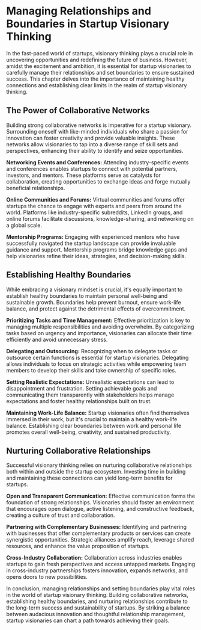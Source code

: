 Managing Relationships and Boundaries in Startup Visionary Thinking
==============================================================================

In the fast-paced world of startups, visionary thinking plays a crucial role in uncovering opportunities and redefining the future of business. However, amidst the excitement and ambition, it is essential for startup visionaries to carefully manage their relationships and set boundaries to ensure sustained success. This chapter delves into the importance of maintaining healthy connections and establishing clear limits in the realm of startup visionary thinking.

The Power of Collaborative Networks
-----------------------------------

Building strong collaborative networks is imperative for a startup visionary. Surrounding oneself with like-minded individuals who share a passion for innovation can foster creativity and provide valuable insights. These networks allow visionaries to tap into a diverse range of skill sets and perspectives, enhancing their ability to identify and seize opportunities.

**Networking Events and Conferences:** Attending industry-specific events and conferences enables startups to connect with potential partners, investors, and mentors. These platforms serve as catalysts for collaboration, creating opportunities to exchange ideas and forge mutually beneficial relationships.

**Online Communities and Forums:** Virtual communities and forums offer startups the chance to engage with experts and peers from around the world. Platforms like industry-specific subreddits, LinkedIn groups, and online forums facilitate discussions, knowledge-sharing, and networking on a global scale.

**Mentorship Programs:** Engaging with experienced mentors who have successfully navigated the startup landscape can provide invaluable guidance and support. Mentorship programs bridge knowledge gaps and help visionaries refine their ideas, strategies, and decision-making skills.

Establishing Healthy Boundaries
-------------------------------

While embracing a visionary mindset is crucial, it's equally important to establish healthy boundaries to maintain personal well-being and sustainable growth. Boundaries help prevent burnout, ensure work-life balance, and protect against the detrimental effects of overcommitment.

**Prioritizing Tasks and Time Management:** Effective prioritization is key to managing multiple responsibilities and avoiding overwhelm. By categorizing tasks based on urgency and importance, visionaries can allocate their time efficiently and avoid unnecessary stress.

**Delegating and Outsourcing:** Recognizing when to delegate tasks or outsource certain functions is essential for startup visionaries. Delegating allows individuals to focus on strategic activities while empowering team members to develop their skills and take ownership of specific roles.

**Setting Realistic Expectations:** Unrealistic expectations can lead to disappointment and frustration. Setting achievable goals and communicating them transparently with stakeholders helps manage expectations and foster healthy relationships built on trust.

**Maintaining Work-Life Balance:** Startup visionaries often find themselves immersed in their work, but it's crucial to maintain a healthy work-life balance. Establishing clear boundaries between work and personal life promotes overall well-being, creativity, and sustained productivity.

Nurturing Collaborative Relationships
-------------------------------------

Successful visionary thinking relies on nurturing collaborative relationships both within and outside the startup ecosystem. Investing time in building and maintaining these connections can yield long-term benefits for startups.

**Open and Transparent Communication:** Effective communication forms the foundation of strong relationships. Visionaries should foster an environment that encourages open dialogue, active listening, and constructive feedback, creating a culture of trust and collaboration.

**Partnering with Complementary Businesses:** Identifying and partnering with businesses that offer complementary products or services can create synergistic opportunities. Strategic alliances amplify reach, leverage shared resources, and enhance the value proposition of startups.

**Cross-Industry Collaboration:** Collaboration across industries enables startups to gain fresh perspectives and access untapped markets. Engaging in cross-industry partnerships fosters innovation, expands networks, and opens doors to new possibilities.

In conclusion, managing relationships and setting boundaries play vital roles in the world of startup visionary thinking. Building collaborative networks, establishing healthy boundaries, and nurturing relationships contribute to the long-term success and sustainability of startups. By striking a balance between audacious innovation and thoughtful relationship management, startup visionaries can chart a path towards achieving their goals.
